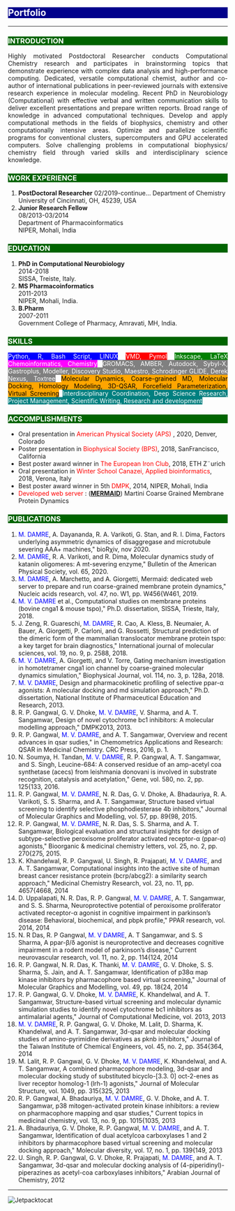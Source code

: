 <style>
H1{color:Blue !important;}
H2{color:White !important; background-color: DarkBlue;}
H3{color:White !important; background-color: DarkGreen;}
</style>

## Portfolio

---

### INTRODUCTION 
<p align="justify">Highly motivated Postdoctoral Researcher conducts Computational Chemistry research and participates in brainstorming topics that demonstrate experience with complex data analysis and high-performance computing. Dedicated, versatile computational chemist, author and co-author of international publications in peer-reviewed journals with extensive research experience in molecular modeling. Recent PhD in Neurobiology (Computational) with effective verbal and written communication skills to deliver excellent presentations and prepare written reports. Broad range of knowledge in advanced computational techniques. Develop and apply computational methods in the fields of biophysics, chemistry and other computationally intensive areas. Optimize and parallelize scientific programs for conventional clusters, supercomputers and GPU accelerated computers. Solve challenging problems in computational biophysics/ chemistry field through varied skills and interdisciplinary science knowledge.</p>

### WORK EXPERIENCE
1. **PostDoctoral Researcher**
 02/2019-continue...
 Department of Chemistry
 University of Cincinnati, OH, 45239, USA
2. **Junior Research Fellow**<br>
08/2013-03/2014<br>
Department of Pharmacoinformatics<br>
NIPER, Mohali, India<br>

### EDUCATION
1. **PhD in Computational Neurobiology**<br>
   2014-2018<br>
   SISSA, Treiste, Italy.<br>
2. **MS Pharmacoinformatics**<br>
   2011-2013<br>
   NIPER, Mohali, India.<br>
3. **B.Pharm**<br>
   2007-2011<br>
   Government College of Pharmacy, Amravati, MH, India.<br>

### SKILLS
<p align="justify"><span style="background-color: blue; color: white">Python, R, Bash Script, LINUX</span>
<span style="background-color: red; color: white">VMD, Pymol</span>
<span style="background-color: green; color: white">Inkscape, LaTeX</span>
<span style="background-color: magenta; color: white">Chemoinformatics, Chemistry</span>
<span style="background-color: gray; color: white">GROMACS, AMBER, Autodock, Sybyl-X, Gastroplus, Modeller, Discovery Studio, Maestro, Schrodinger GLIDE, Derek Nexus, Toxtree</span>
<span style="background-color: orange; color: black">Molecular Dynamics, Coarse-grained MD, Molecular Docking, Homology Modeling, 3D-QSAR, Forcefield Parameterization, Virtual Screening</span>
<span style="background-color: teal; color: white">Interdisciplinary Coordination, Deep Science Research, Project Management, Scientific Writing, Research and development</span></p>

### ACCOMPLISHMENTS
- Oral presentation in <span style="color: red;"> American Physical Society (APS) </span>, 2020, Denver, Colorado<br>
- Poster presentation in <span style="color: red;">Biophysical Society (BPS)</span>, 2018, SanFrancisco, California<br>
- Best poster award winner in <span style="color: red;">The European Iron Club</span>, 2018, ETH Z¨urich<br>
- Oral presentation in <span style="color: red;">Winter School Canazei, Applied bioinformatics</span>, 2018, Verona, Italy<br>
- Best poster award winner in 5th <span style="color: red;">DMPK</span>, 2014, NIPER, Mohali, India<br>
- <span style="color: red;">Developed web server</span> : (**<a href="https://molsim.sci.univr.it/mangesh/index.php" target="_blank">MERMAID</a>**) Martini Coarse Grained Membrane Protein Dynamics<br>

### PUBLICATIONS
1. <span style="color: blue;">M. DAMRE</span>, A. Dayananda, R. A. Varikoti, G. Stan, and R. I. Dima, Factors underlying asymmetric dynamics of disaggregase and microtubule severing AAA+ machines," bioRχiv, nov 2020.
2. <span style="color: blue;">M. DAMRE</span>, R. A. Varikoti, and R. Dima, Molecular dynamics study of katanin oligomeres: A mt-severing enzyme," Bulletin of the American Physical Society, vol. 65, 2020.
3. <span style="color: blue;">M. DAMRE</span>, A. Marchetto, and A. Giorgetti, Mermaid: dedicated web server to prepare and run coarse-grained membrane protein dynamics," Nucleic acids research, vol. 47, no. W1, pp. W456{W461, 2019.
4. <span style="color: blue;">M. V. DAMRE</span> et al., Computational studies on membrane proteins (bovine cnga1 & mouse tspo)," Ph.D. dissertation, SISSA, Trieste, Italy, 2018.
5. J. Zeng, R. Guareschi, <span style="color: blue;">M. DAMRE</span>, R. Cao, A. Kless, B. Neumaier, A. Bauer, A. Giorgetti, P. Carloni, and G. Rossetti, Structural prediction of the dimeric form of the mammalian translocator membrane protein tspo: a key target for brain diagnostics," International journal of molecular sciences, vol. 19, no. 9, p. 2588, 2018.
6. <span style="color: blue;">M. V. DAMRE</span>, A. Giorgetti, and V. Torre, Gating mechanism investigation in homotetramer cnga1 ion channel by coarse-grained molecular dynamics simulation," Biophysical Journal, vol. 114, no. 3, p. 128a, 2018.
7. <span style="color: blue;">M. V. DAMRE</span>, Design and pharmacokinetic profiling of selective ppar-α agonists: A molecular docking and md simulation approach," Ph.D. dissertation, National Institute of Pharmaceutical Education and Research, 2013.
8. R. P. Gangwal, G. V. Dhoke, <span style="color: blue;">M. V. DAMRE</span>, V. Sharma, and A. T. Sangamwar, Design of novel cytochrome bc1 inhibitors: A molecular modelling approach," DMPK2013, 2013.
9. R. P. Gangwal, <span style="color: blue;">M. V. DAMRE</span>, and A. T. Sangamwar, Overview and recent advances in qsar sudies," in Chemometrics Applications and Research: QSAR in Medicinal Chemistry. CRC Press, 2016, p. 1.
10. N. Soumya, H. Tandan, <span style="color: blue;">M. V. DAMRE</span>, R. P. Gangwal, A. T. Sangamwar, and S. Singh, Leucine-684: A conserved residue of an amp-acetyl coa synthetase (acecs) from leishmania donovani is involved in substrate recognition, catalysis and acetylation," Gene, vol. 580, no. 2, pp. 125{133, 2016.
11. R. P. Gangwal, <span style="color: blue;">M. V. DAMRE</span>, N. R. Das, G. V. Dhoke, A. Bhadauriya, R. A. Varikoti, S. S. Sharma, and A. T. Sangamwar, Structure based virtual screening to identify selective phosphodiesterase 4b inhibitors," Journal of Molecular Graphics and Modelling, vol. 57, pp. 89{98, 2015.
12. R. P. Gangwal, <span style="color: blue;">M. V. DAMRE</span>, N. R. Das, S. S. Sharma, and A. T. Sangamwar, Biological evaluation and structural insights for design of subtype-selective peroxisome proliferator activated receptor-α (ppar-α) agonists," Bioorganic & medicinal chemistry letters, vol. 25, no. 2, pp. 270{275, 2015.
13. K. Khandelwal, R. P. Gangwal, U. Singh, R. Prajapati, <span style="color: blue;">M. V. DAMRE</span>, and A. T. Sangamwar, Computational insights into the active site of human breast cancer resistance protein (bcrp/abcg2): a similarity search approach," Medicinal Chemistry Research, vol. 23, no. 11, pp. 4657{4668, 2014
14. D. Uppalapati, N. R. Das, R. P. Gangwal, <span style="color: blue;">M. V. DAMRE</span>, A. T. Sangamwar, and S. S. Sharma, Neuroprotective potential of peroxisome proliferator activated receptor-α agonist in cognitive impairment in parkinson’s disease: Behavioral, biochemical, and pbpk profile," PPAR research, vol. 2014, 2014
15. N. R Das, R. P Gangwal, <span style="color: blue;">M. V DAMRE</span>, A. T Sangamwar, and S. S Sharma, A ppar-β/δ agonist is neuroprotective and decreases cognitive impairment in a rodent model of parkinson’s disease," Current neurovascular research, vol. 11, no. 2, pp. 114{124, 2014
16. R. P. Gangwal, N. R. Das, K. Thanki, <span style="color: blue;">M. V. DAMRE</span>, G. V. Dhoke, S. S. Sharma, S. Jain, and A. T. Sangamwar, Identification of p38α map kinase inhibitors by pharmacophore based virtual screening," Journal of Molecular Graphics and Modelling, vol. 49, pp. 18{24, 2014
17. R. P. Gangwal, G. V. Dhoke, <span style="color: blue;">M. V. DAMRE</span>, K. Khandelwal, and A. T. Sangamwar, Structure-based virtual screening and molecular dynamic simulation studies to identify novel cytochrome bc1 inhibitors as antimalarial agents," Journal of Computational Medicine, vol. 2013, 2013
18. <span style="color: blue;">M. V. DAMRE</span>, R. P. Gangwal, G. V. Dhoke, M. Lalit, D. Sharma, K. Khandelwal, and A. T. Sangamwar, 3d-qsar and molecular docking studies of amino-pyrimidine derivatives as pknb inhibitors," Journal of the Taiwan Institute of Chemical Engineers, vol. 45, no. 2, pp. 354{364, 2014
19. M. Lalit, R. P. Gangwal, G. V. Dhoke, <span style="color: blue;">M. V. DAMRE</span>, K. Khandelwal, and A. T. Sangamwar, A combined pharmacophore modeling, 3d-qsar and molecular docking study of substituted bicyclo-[3.3. 0] oct-2-enes as liver receptor homolog-1 (lrh-1) agonists," Journal of Molecular Structure, vol. 1049, pp. 315{325, 2013
20. R. P. Gangwal, A. Bhadauriya, <span style="color: blue;">M. V. DAMRE</span>, G. V. Dhoke, and A. T. Sangamwar, p38 mitogen-activated protein kinase inhibitors: a review on pharmacophore mapping and qsar studies," Current topics in medicinal chemistry, vol. 13, no. 9, pp. 1015{1035, 2013
21. A. Bhadauriya, G. V. Dhoke, R. P. Gangwal, <span style="color: blue;">M. V. DAMRE</span>, and A. T. Sangamwar, Identification of dual acetylcoa carboxylases 1 and 2 inhibitors by pharmacophore based virtual screening and molecular docking approach," Molecular diversity, vol. 17, no. 1, pp. 139{149, 2013
22. U. Singh, R. P. Gangwal, G. V. Dhoke, R. Prajapati, <span style="color: blue;">M. DAMRE</span>, and A. T. Sangamwar, 3d-qsar and molecular docking analysis of (4-piperidinyl)-piperazines as acetyl-coa carboxylases inhibitors," Arabian Journal of Chemistry, 2012<br>

---
![Jetpacktocat](https://octodex.github.com/images/jetpacktocat.png)

<!-- Remove above link if you don't want to attibute -->
